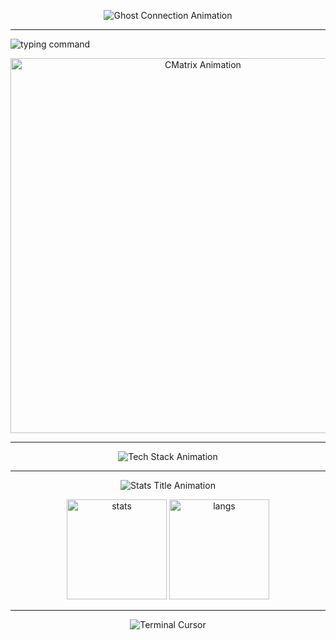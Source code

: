 <!-- Ghost Connect анимация -->

<p align="center">
  <img src="https://readme-typing-svg.herokuapp.com?color=00CC00&center=true&vCenter=true&width=600&height=80&lines=Ghost+Connect...;Connection+failed.;Error+404.;Reconnecting...;Ghost+Online+✔" alt="Ghost Connection Animation" />
</p>

---

<!-- Имитация ввода команды cmatrix -->
<p align="left">
  <img src="https://readme-typing-svg.herokuapp.com?color=00CC00&center=false&vCenter=true&width=600&height=40&lines=ghost@machine:~$+cmatrix" alt="typing command" />
</p>

<!-- Живой эффект cmatrix через GIF -->
<p align="center">
  <img src="https://media.giphy.com/media/26tn33aiTi1jkl6H6/giphy.gif" alt="CMatrix Animation" width="600"/>
</p>

---

<!-- Tech Stack с анимацией -->
<p align="center">
  <img src="https://readme-typing-svg.herokuapp.com?color=00CC00&center=true&vCenter=true&multiline=true&repeat=false&width=600&height=120&lines=🛠+Tech+Stack;Languages:+Python,+JavaScript,+Rust;Tools:+Git,+Docker,+Blender;Other:+Linux,+AI,+Automation" alt="Tech Stack Animation" />
</p>

---

<!-- GitHub Stats с анимацией -->
<p align="center">
  <img src="https://readme-typing-svg.herokuapp.com?color=00CC00&center=true&vCenter=true&multiline=true&repeat=false&width=600&height=60&lines=📊+GitHub+Stats" alt="Stats Title Animation" />
</p>

<p align="center">
  <img src="https://github-readme-stats.vercel.app/api?username=YOUR_USERNAME&show_icons=true&theme=chartreuse-dark" alt="stats" height="160"/>
  <img src="https://github-readme-stats.vercel.app/api/top-langs/?username=YOUR_USERNAME&layout=compact&theme=chartreuse-dark" alt="langs" height="160"/>
</p>

---

<!-- Финальная строка с мигающим курсором -->
<p align="center">
  <img src="https://readme-typing-svg.herokuapp.com?color=00FF00&center=true&vCenter=true&width=400&lines=%3E+Ghost+session+active+█" alt="Terminal Cursor" />
</p>

